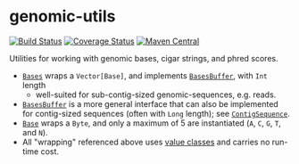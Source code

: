 # genomic-utils

[![Build Status](https://travis-ci.org/hammerlab/genomic-utils.svg?branch=master)](https://travis-ci.org/hammerlab/genomic-utils)
[![Coverage Status](https://coveralls.io/repos/github/hammerlab/genomic-utils/badge.svg?branch=master)](https://coveralls.io/github/hammerlab/genomic-utils?branch=master)
[![Maven Central](https://img.shields.io/maven-central/v/org.hammerlab.genomics/utils_2.11.svg?maxAge=600)](http://search.maven.org/#search%7Cga%7C1%7Cgenomic-utils)

Utilities for working with genomic bases, cigar strings, and phred scores.

- [`Bases`][] wraps a `Vector[Base]`, and implements [`BasesBuffer`][], with `Int` length
	- well-suited for sub-contig-sized genomic-sequences, e.g. reads.
- [`BasesBuffer`][] is a more general interface that can also be implemented for contig-sized sequences (often with `Long` length); see [`ContigSequence`](https://github.com/hammerlab/genomic-reference/blob/1.1.0_2.11/src/main/scala/org/hammerlab/genomics/reference/ContigSequence.scala).
- [`Base`][] wraps a `Byte`, and only a maximum of 5 are instantiated (`A`, `C`, `G`, `T`, and `N`).
- All "wrapping" referenced above uses [value classes][] and carries no run-time cost.

[`Bases`]: src/main/scala/org/hammerlab/genomics/bases/Bases.scala
[`BasesBuffer`]: src/main/scala/org/hammerlab/genomics/bases/BasesBuffer.scala
[`Base`]: src/main/scala/org/hammerlab/genomics/bases/Base.scala
[value classes]: http://docs.scala-lang.org/overviews/core/value-classes.html
